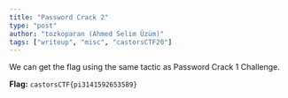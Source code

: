 ```yaml
---
title: "Password Crack 2"
type: "post"
author: "tozkoparan (Ahmed Selim Üzüm)"
tags: ["writeup", "misc", "castorsCTF20"]
---
```


We can get the flag using the same tactic as Password Crack 1 Challenge.

**Flag:** `castorsCTF{pi3141592653589}`
